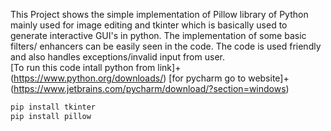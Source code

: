 This Project shows the simple implementation of Pillow library of Python mainly used for image editing and tkinter which is basically used to generate interactive GUI's in python. The implementation of some basic filters/ enhancers can be easily seen in the code. The code is used friendly and also handles exceptions/invalid input from user.  
[To run this code intall python from link]+(https://www.python.org/downloads/)
[for pycharm go to website]+(https://www.jetbrains.com/pycharm/download/?section=windows)

```markdown
pip install tkinter
pip install pillow


